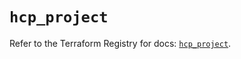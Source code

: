 # `hcp_project`

Refer to the Terraform Registry for docs: [`hcp_project`](https://registry.terraform.io/providers/hashicorp/hcp/0.110.0/docs/resources/project).
